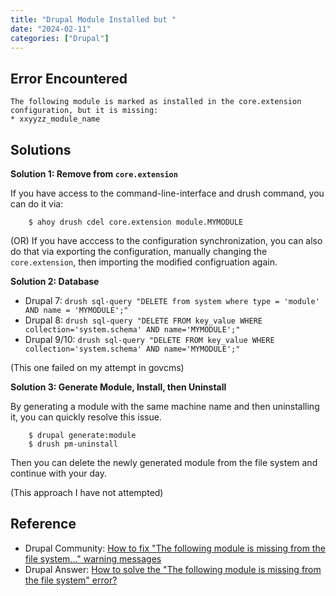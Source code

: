 ```yaml
---
title: "Drupal Module Installed but "
date: "2024-02-11"
categories: ["Drupal"]
---
```


## Error Encountered

```
The following module is marked as installed in the core.extension configuration, but it is missing:
* xxyyzz_module_name
```

## Solutions


**Solution 1: Remove from `core.extension`**


If you have access to the command-line-interface and drush command, you can do it via:
```
    $ ahoy drush cdel core.extension module.MYMODULE
```
(OR) If you have acccess to the configuration synchronization, you can also do that via exporting the configuration, manually changing the `core.extension`, then importing the modified configruation again.


**Solution 2: Database**

- Drupal 7:    `drush sql-query "DELETE from system where type = 'module' AND name = 'MYMODULE';"`
- Drupal 8:    `drush sql-query "DELETE FROM key_value WHERE collection='system.schema' AND name='MYMODULE';"`
- Drupal 9/10: `drush sql-query "DELETE FROM key_value WHERE collection='system.schema' AND name='MYMODULE';"`

(This one failed on my attempt in govcms)


**Solution 3: Generate Module, Install, then Uninstall**

By generating a module with the same machine name and then uninstalling it, you can quickly resolve this issue.
```
    $ drupal generate:module
    $ drush pm-uninstall
```
Then you can delete the newly generated module from the file system and continue with your day.

(This approach I have not attempted)


## Reference
- Drupal Community: [How to fix "The following module is missing from the file system..." warning messages](https://www.drupal.org/node/2487215)
- Drupal Answer: [How to solve the "The following module is missing from the file system" error?](https://drupal.stackexchange.com/questions/245731/how-to-solve-the-the-following-module-is-missing-from-the-file-system-error)
